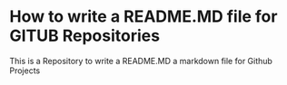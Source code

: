 # How to write a README.MD file for GITUB Repositories
This is a Repository to write a README.MD a markdown file for Github Projects



